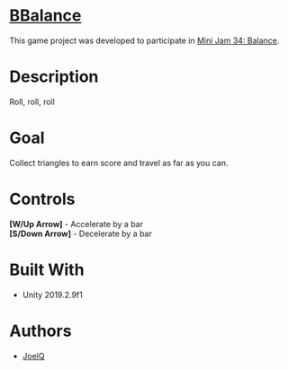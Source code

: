 # [BBalance](https://joelquey.itch.io/bbalance)
This game project was developed to participate in [Mini Jam 34: Balance](https://itch.io/jam/mini-jam-34-balance/rate/466600).

# Description
Roll, roll, roll

# Goal
Collect triangles to earn score and travel as far as you can. 

# Controls
**[W/Up Arrow]** - Accelerate by a bar<br>
**[S/Down Arrow]** - Decelerate by a bar

# Built With
* Unity 2019.2.9f1

# Authors
* [JoelQ](https://joelquey.itch.io/)
